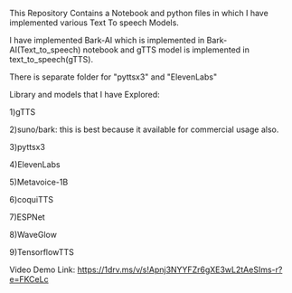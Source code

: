 This Repository Contains a Notebook and python files in which I have implemented various Text To speech Models.

I have implemented Bark-AI which is implemented in Bark-AI(Text_to_speech) notebook and gTTS model is implemented in text_to_speech(gTTS).

There is separate folder for "pyttsx3" and "ElevenLabs"

Library and models that I have Explored:

1)gTTS

2)suno/bark: this is best because it available for commercial usage also.

3)pyttsx3

4)ElevenLabs

5)Metavoice-1B

6)coquiTTS

7)ESPNet

8)WaveGlow

9)TensorflowTTS

Video Demo Link:
https://1drv.ms/v/s!Apnj3NYYFZr6gXE3wL2tAeSIms-r?e=FKCeLc
